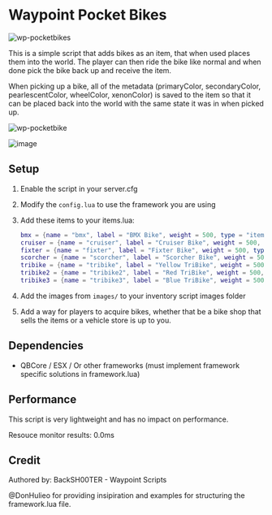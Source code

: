 # Waypoint Pocket Bikes

![wp-pocketbikes](https://github.com/WaypointRP/wp-pocketbikes/assets/18689469/b7ed3143-870b-4ad3-b091-f8f4f655b66e)

This is a simple script that adds bikes as an item, that when used places them into the world. The player can then ride the bike like normal and when done pick the bike back up and receive the item.

When picking up a bike, all of the metadata (primaryColor, secondaryColor, pearlescentColor, wheelColor, xenonColor) is saved to the item so that it can be placed back into the world with the same state it was in when picked up. 

![wp-pocketbike](https://github.com/WaypointRP/wp-pocketbikes/assets/18689469/656c17d6-213f-4bd2-ad4b-de1603f6ce99)

![image](https://github.com/WaypointRP/wp-pocketbikes/assets/18689469/a76a9792-d365-4ded-a8d8-7b7ff3bc3da3)


## Setup

1. Enable the script in your server.cfg

2. Modify the `config.lua` to use the framework you are using

3. Add these items to your items.lua:
    ```lua
    bmx = {name = "bmx", label = "BMX Bike", weight = 500, type = "item", image = "bmx.png", unique = true, useable = true, shouldClose = true, combinable = nil, description = "A BMX bike"},
    cruiser = {name = "cruiser", label = "Cruiser Bike", weight = 500, type = "item", image = "cruiser.png", unique = true, useable = true, shouldClose = true, combinable = nil, description = "A Cruiser bike"},
    fixter = {name = "fixter", label = "Fixter Bike", weight = 500, type = "item", image = "fixter.png", unique = true, useable = true, shouldClose = true, combinable = nil, description = "A Fixter bike"},
    scorcher = {name = "scorcher", label = "Scorcher Bike", weight = 500, type = "item", image = "scorcher.png", unique = true, useable = true, shouldClose = true, combinable = nil, description = "A Scorcher bike"},
    tribike = {name = "tribike", label = "Yellow TriBike", weight = 500, type = "item", image = "tribike.png", unique = true, useable = true, shouldClose = true, combinable = nil, description = "A yellow Tribike"},
    tribike2 = {name = "tribike2", label = "Red TriBike", weight = 500, type = "item", image = "tribike2.png", unique = true, useable = true, shouldClose = true, combinable = nil, description = "A red Tribike"},
    tribike3 = {name = "tribike3", label = "Blue TriBike", weight = 500, type = "item", image = "tribike3.png", unique = true, useable = true, shouldClose = true, combinable = nil, description = "A blue Tribike"},
    ```

4. Add the images from `images/` to your inventory script images folder

5. Add a way for players to acquire bikes, whether that be a bike shop that sells the items or a vehicle store is up to you.

## Dependencies
- QBCore / ESX / Or other frameworks (must implement framework specific solutions in framework.lua)

## Performance
This script is very lightweight and has no impact on performance.

Resouce monitor results: 0.0ms

## Credit
Authored by: BackSH00TER - Waypoint Scripts

@DonHulieo for providing insipiration and examples for structuring the framework.lua file.
